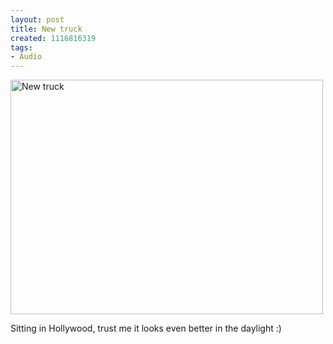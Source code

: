 ```yaml
--- 
layout: post
title: New truck
created: 1116816319
tags: 
- Audio
---
```

<a href="http://www.flickr.com/photos/43545096@N00/15181760/" title="New truck by mprasuhn, on Flickr"><img src="http://farm1.staticflickr.com/10/15181760_5f862224fb.jpg" width="500" height="375" alt="New truck"></a>

Sitting in Hollywood, trust me it looks even better in the daylight :)